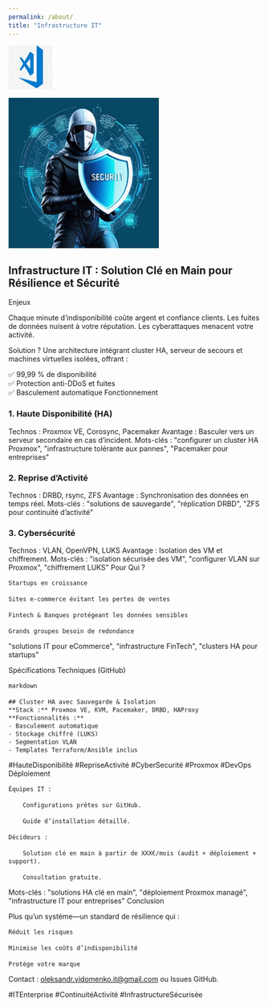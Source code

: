 ```yaml
---
permalink: /about/
title: "Infrastructure IT"
---
```


![](assets/images/vc1-1.jpg)


<img src="assets/images/cybersecurity.png" alt="" width="300" height="300">

## Infrastructure IT : Solution Clé en Main pour Résilience et Sécurité
Enjeux

Chaque minute d’indisponibilité coûte argent et confiance clients. Les fuites de données nuisent à votre réputation. Les cyberattaques menacent votre activité.

Solution ? Une architecture intégrant cluster HA, serveur de secours et machines virtuelles isolées, offrant :  

✅ 99,99 % de disponibilité   
✅ Protection anti-DDoS et fuites   
✅ Basculement automatique 
Fonctionnement

### 1. Haute Disponibilité (HA)

Technos : Proxmox VE, Corosync, Pacemaker
Avantage : Basculer vers un serveur secondaire en cas d’incident.
Mots-clés : "configurer un cluster HA Proxmox", "infrastructure tolérante aux pannes", "Pacemaker pour entreprises"

### 2. Reprise d’Activité

Technos : DRBD, rsync, ZFS
Avantage : Synchronisation des données en temps réel.
Mots-clés : "solutions de sauvegarde", "réplication DRBD", "ZFS pour continuité d’activité"

### 3. Cybersécurité

Technos : VLAN, OpenVPN, LUKS
Avantage : Isolation des VM et chiffrement.
Mots-clés : "isolation sécurisée des VM", "configurer VLAN sur Proxmox", "chiffrement LUKS"
Pour Qui ?

    Startups en croissance

    Sites e-commerce évitant les pertes de ventes

    Fintech & Banques protégeant les données sensibles

    Grands groupes besoin de redondance

"solutions IT pour eCommerce", "infrastructure FinTech", "clusters HA pour startups"  

Spécifications Techniques (GitHub)
```
markdown

## Cluster HA avec Sauvegarde & Isolation  
**Stack :** Proxmox VE, KVM, Pacemaker, DRBD, HAProxy  
**Fonctionnalités :**  
- Basculement automatique  
- Stockage chiffré (LUKS)  
- Segmentation VLAN  
- Templates Terraform/Ansible inclus
```

#HauteDisponibilité #RepriseActivité #CyberSecurité #Proxmox #DevOps
Déploiement  

    Équipes IT :  

        Configurations prêtes sur GitHub.  

        Guide d’installation détaillé.  

    Décideurs :  

        Solution clé en main à partir de XXX€/mois (audit + déploiement + support).

        Consultation gratuite.

Mots-clés : "solutions HA clé en main", "déploiement Proxmox managé", "infrastructure IT pour entreprises"
Conclusion

Plus qu’un système—un standard de résilience qui :

    Réduit les risques

    Minimise les coûts d’indisponibilité

    Protège votre marque

Contact : oleksandr.vidomenko.it@gmail.com ou Issues GitHub.

#ITEnterprise #ContinuitéActivité #InfrastructureSécurisée
